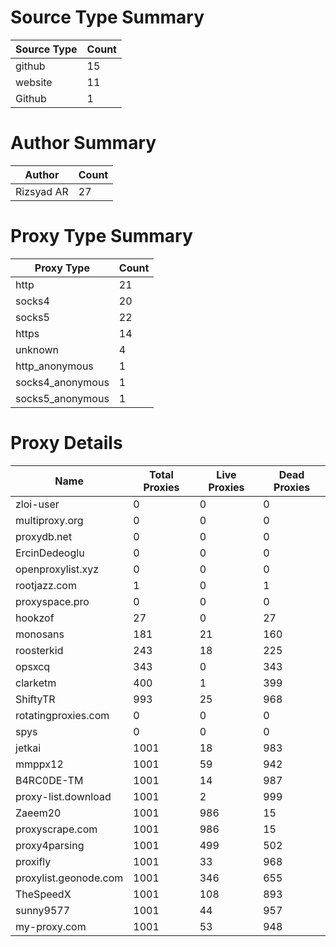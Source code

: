 # Source Type Summary

| Source Type | Count |
|-------------|-------|
| github | 15 |
| website | 11 |
| Github | 1 |


# Author Summary

| Author | Count |
|--------|-------|
| Rizsyad AR | 27 |


# Proxy Type Summary

| Proxy Type | Count |
|------------|-------|
| http | 21 |
| socks4 | 20 |
| socks5 | 22 |
| https | 14 |
| unknown | 4 |
| http_anonymous | 1 |
| socks4_anonymous | 1 |
| socks5_anonymous | 1 |


# Proxy Details

| Name | Total Proxies | Live Proxies | Dead Proxies |
|------|---------------|--------------|---------------|
| zloi-user | 0 | 0 | 0 |
| multiproxy.org | 0 | 0 | 0 |
| proxydb.net | 0 | 0 | 0 |
| ErcinDedeoglu | 0 | 0 | 0 |
| openproxylist.xyz | 0 | 0 | 0 |
| rootjazz.com | 1 | 0 | 1 |
| proxyspace.pro | 0 | 0 | 0 |
| hookzof | 27 | 0 | 27 |
| monosans | 181 | 21 | 160 |
| roosterkid | 243 | 18 | 225 |
| opsxcq | 343 | 0 | 343 |
| clarketm | 400 | 1 | 399 |
| ShiftyTR | 993 | 25 | 968 |
| rotatingproxies.com | 0 | 0 | 0 |
| spys | 0 | 0 | 0 |
| jetkai | 1001 | 18 | 983 |
| mmppx12 | 1001 | 59 | 942 |
| B4RC0DE-TM | 1001 | 14 | 987 |
| proxy-list.download | 1001 | 2 | 999 |
| Zaeem20 | 1001 | 986 | 15 |
| proxyscrape.com | 1001 | 986 | 15 |
| proxy4parsing | 1001 | 499 | 502 |
| proxifly | 1001 | 33 | 968 |
| proxylist.geonode.com | 1001 | 346 | 655 |
| TheSpeedX | 1001 | 108 | 893 |
| sunny9577 | 1001 | 44 | 957 |
| my-proxy.com | 1001 | 53 | 948 |

